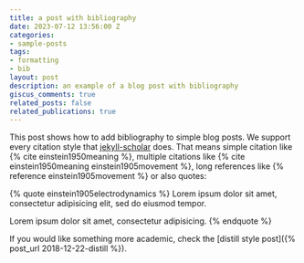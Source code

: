 ```yaml
---
title: a post with bibliography
date: 2023-07-12 13:56:00 Z
categories:
- sample-posts
tags:
- formatting
- bib
layout: post
description: an example of a blog post with bibliography
giscus_comments: true
related_posts: false
related_publications: true
---
```


This post shows how to add bibliography to simple blog posts. We support every citation style that [jekyll-scholar](https://github.com/inukshuk/jekyll-scholar) does. That means simple citation like {% cite einstein1950meaning %}, multiple citations like {% cite einstein1950meaning einstein1905movement %}, long references like {% reference einstein1905movement %} or also quotes:

{% quote einstein1905electrodynamics %}
Lorem ipsum dolor sit amet, consectetur adipisicing elit,
sed do eiusmod tempor.

Lorem ipsum dolor sit amet, consectetur adipisicing.
{% endquote %}

If you would like something more academic, check the [distill style post]({% post_url 2018-12-22-distill %}).
